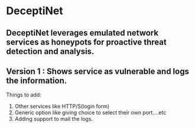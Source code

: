 # DeceptiNet
DeceptiNet leverages emulated network services as honeypots for proactive threat detection and analysis.
-----------------------------
## Version 1 : Shows service as vulnerable and logs the information.
Things to add:
1. Other services like HTTP/S(login form)
2. Generic option like giving choice to select their own port....etc
3. Adding support to mail the logs.
